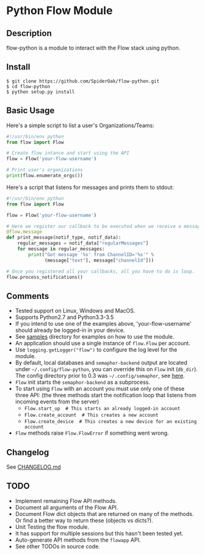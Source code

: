 # Python Flow Module

## Description

flow-python is a module to interact with the Flow stack using python.

## Install
```
$ git clone https://github.com/SpiderOak/flow-python.git
$ cd flow-python
$ python setup.py install
```
## Basic Usage

Here's a simple script to list a user's Organizations/Teams:
```python
#!/usr/bin/env python
from flow import Flow

# Create flow intance and start using the API
flow = Flow('your-flow-username')

# Print user's organizations
print(flow.enumerate_orgs())
```

Here's a script that listens for messages and prints them to stdout:
```python
#!/usr/bin/env python
from flow import Flow

flow = Flow('your-flow-username')

# Here we register our callback to be executed when we receive a message
@flow.message
def print_message(notif_type, notif_data):
    regular_messages = notif_data["regularMessages"]
    for message in regular_messages:
        print("Got message '%s' from ChannelID='%s'" %
              (message["text"], message["channelId"]))

# Once you registered all your callbacks, all you have to do is loop.
flow.process_notifications()
```

## Comments

- Tested support on Linux, Windows and MacOS.
- Supports Python2.7 and Python3.3-3.5
- If you intend to use one of the examples above, 'your-flow-username' should already be logged-in in your device.
- See [samples](samples/) directory for examples on how to use the module.
- An application should use a single instance of `flow.Flow` per account.
- Use `logging.getLogger("flow")` to configure the log level for the module.
- By default, local databases and `semaphor-backend` output are located under `~/.config/flow-python`, you can override this on `Flow` init (`db_dir`). The config directory prior to 0.3 was `~/.config/semaphor`, see [here](CHANGELOG.md#03).
- `Flow` init starts the `semaphor-backend` as a subprocess.
- To start using `Flow` with an account you must use only one of these three API: (the three methods start the notification loop that listens from incoming events from the server)
  - `Flow.start_up  # This starts an already logged-in account`
  - `Flow.create_account  # This creates a new account`
  - `Flow.create_device  # This creates a new device for an existing account`
- `Flow` methods raise `Flow.FlowError` if something went wrong. 

## Changelog

See [CHANGELOG.md](CHANGELOG.md)

## TODO

- Implement remaining Flow API methods.
- Document all arguments of the Flow API. 
- Document Flow dict objects that are returned on many of the methods. Or find a better way to return these (objects vs dicts?).
- Unit Testing the flow module.
- It has support for multiple sessions but this hasn't been tested yet.
- Auto-generate API methods from the `flowapp` API.
- See other TODOs in source code.
